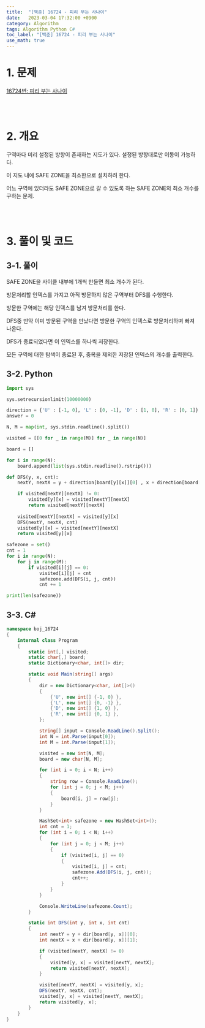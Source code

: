 ```yaml
---
title:  "[백준] 16724 - 피리 부는 사나이"
date:   2023-03-04 17:32:00 +0900
category: Algorithm
tags: Algorithm Python C#
toc_label: "[백준] 16724 - 피리 부는 사나이"
use_math: true
---
```


# 1. 문제
[16724번: 피리 부는 사나이](https://www.acmicpc.net/problem/16724)

<br/>
<br/>

# 2. 개요
구역마다 미리 설정된 방향이 존재하는 지도가 있다. 설정된 방향대로만 이동이 가능하다.

이 지도 내에 SAFE ZONE을 최소한으로 설치하려 한다.

어느 구역에 있더라도 SAFE ZONE으로 갈 수 있도록 하는 SAFE ZONE의 최소 개수를 구하는 문제.

<br/>
<br/>

# 3. 풀이 및 코드
## 3-1. 풀이
SAFE ZONE을 사이클 내부에 1개씩 만들면 최소 개수가 된다.

방문처리할 인덱스를 가지고 아직 방문하지 않은 구역부터 DFS를 수행한다.

방문한 구역에는 해당 인덱스를 남겨 방문처리를 한다.

DFS중 만약 이미 방문된 구역을 만났다면 방문한 구역의 인덱스로 방문처리하며 빠져나온다.

DFS가 종료되었다면 이 인덱스를 하나씩 저장한다.

모든 구역에 대한 탐색이 종료된 후, 중복을 제외한 저장된 인덱스의 개수를 출력한다.

## 3-2. Python

```python
import sys

sys.setrecursionlimit(10000000)

direction = {'U' : [-1, 0], 'L' : [0, -1], 'D' : [1, 0], 'R' : [0, 1]}
answer = 0

N, M = map(int, sys.stdin.readline().split())

visited = [[0 for _ in range(M)] for _ in range(N)]

board = []

for i in range(N):
    board.append(list(sys.stdin.readline().rstrip()))

def DFS(y, x, cnt):
    nextY, nextX = y + direction[board[y][x]][0] , x + direction[board[y][x]][1]

    if visited[nextY][nextX] != 0:
        visited[y][x] = visited[nextY][nextX]
        return visited[nextY][nextX]
    
    visited[nextY][nextX] = visited[y][x]
    DFS(nextY, nextX, cnt)
    visited[y][x] = visited[nextY][nextX]
    return visited[y][x]

safezone = set()
cnt = 1
for i in range(N):
    for j in range(M):
        if visited[i][j] == 0:
            visited[i][j] = cnt
            safezone.add(DFS(i, j, cnt))
            cnt += 1

print(len(safezone))
```

## 3-3. C#

```csharp
namespace boj_16724
{
    internal class Program
    {
        static int[,] visited;
        static char[,] board;
        static Dictionary<char, int[]> dir;

        static void Main(string[] args)
        {
            dir = new Dictionary<char, int[]>()
            {
                {'U', new int[] {-1, 0} },
                {'L', new int[] {0, -1} },
                {'D', new int[] {1, 0} },
                {'R', new int[] {0, 1} },
            };

            string[] input = Console.ReadLine().Split();
            int N = int.Parse(input[0]);
            int M = int.Parse(input[1]);

            visited = new int[N, M];
            board = new char[N, M];

            for (int i = 0; i < N; i++)
            {
                string row = Console.ReadLine();
                for (int j = 0; j < M; j++)
                {
                    board[i, j] = row[j];
                }
            }

            HashSet<int> safezone = new HashSet<int>();
            int cnt = 1;
            for (int i = 0; i < N; i++)
            {
                for (int j = 0; j < M; j++)
                {
                    if (visited[i, j] == 0)
                    {
                        visited[i, j] = cnt;
                        safezone.Add(DFS(i, j, cnt));
                        cnt++;
                    }
                }
            }

            Console.WriteLine(safezone.Count);
        }

        static int DFS(int y, int x, int cnt)
        {
            int nextY = y + dir[board[y, x]][0];
            int nextX = x + dir[board[y, x]][1];

            if (visited[nextY, nextX] != 0)
            {
                visited[y, x] = visited[nextY, nextX];
                return visited[nextY, nextX];
            }

            visited[nextY, nextX] = visited[y, x];
            DFS(nextY, nextX, cnt);
            visited[y, x] = visited[nextY, nextX];
            return visited[y, x];
        }
    }
}
```